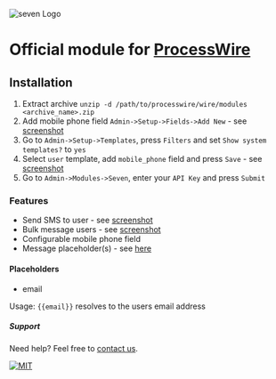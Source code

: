 ![](https://www.seven.io/wp-content/uploads/Logo.svg "seven Logo")

# Official module for [ProcessWire](https://processwire.com/)

## Installation

1. Extract archive `unzip -d /path/to/processwire/wire/modules <archive_name>.zip`
2. Add mobile phone field `Admin->Setup->Fields->Add New` - see [screenshot](_screenshots/add_new_field.png)
3. Go to `Admin->Setup->Templates`, press `Filters` and set `Show system templates?` to `yes`
4. Select `user` template, add `mobile_phone` field and press `Save` - see [screenshot](_screenshots/edit_user_template.png)
5. Go to `Admin->Modules->Seven`, enter your `API Key` and press `Submit`

### Features

- Send SMS to user - see [screenshot](_screenshots/sms_user.png)
- Bulk message users - see [screenshot](_screenshots/edit_user_template.png)
- Configurable mobile phone field
- Message placeholder(s) - see [here](#placeholders)

#### Placeholders

- email

Usage: `{{email}}` resolves to the users email address

##### Support

Need help? Feel free to [contact us](https://www.seven.io/en/company/contact/).

[![MIT](https://img.shields.io/badge/License-MIT-teal.svg)](LICENSE)
